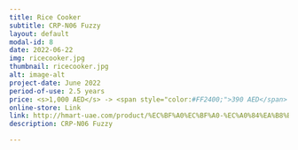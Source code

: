 ```yaml
---
title: Rice Cooker
subtitle: CRP-N06 Fuzzy
layout: default
modal-id: 8
date: 2022-06-22
img: ricecooker.jpg
thumbnail: ricecooker.jpg
alt: image-alt
project-date: June 2022
period-of-use: 2.5 years
price: <s>1,000 AED</s> -> <span style="color:#FF2400;">390 AED</span>
online-store: Link
link: http://hmart-uae.com/product/%EC%BF%A0%EC%BF%A0-%EC%A0%84%EA%B8%B0%EC%95%95%EB%A0%A5%EB%B0%A5%EC%86%A5-rice-cooker-6%EC%9D%B8%EB%B6%84-crp-n0681f-vat-price/721/category/48/display/2/
description: CRP-N06 Fuzzy

---
```

